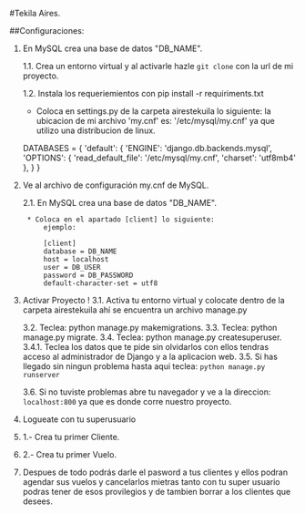 #Tekila Aires.

##Configuraciones:
1. En MySQL crea una base de datos "DB_NAME".

	1.1. Crea un entorno virtual y al activarle hazle `git clone` con la url de mi proyecto.
	
	1.2. Instala los requeriemientos con pip install -r requiriments.txt

	* Coloca en settings.py de la carpeta airestekuila lo siguiente:
	  la ubicacion de mi archivo 'my.cnf' es: '/etc/mysql/my.cnf' ya que utilizo una distribucion de linux.

	DATABASES = {
    	'default': {
        	'ENGINE': 'django.db.backends.mysql',
        	'OPTIONS': {
            	'read_default_file': '/etc/mysql/my.cnf',
            	'charset': 'utf8mb4'
        	},
    	}
	}
	

2. Ve al archivo de configuración my.cnf de MySQL.

	2.1. En MySQL crea una base de datos "DB_NAME".

		* Coloca en el apartado [client] lo siguiente:
			ejemplo:

			[client]
			database = DB_NAME
			host = localhost
			user = DB_USER
			password = DB_PASSWORD
			default-character-set = utf8

3. Activar Proyecto !
	3.1. Activa tu entorno virtual y colocate dentro de la carpeta airestekuila
		 ahí se encuentra un archivo manage.py

	3.2. Teclea: python manage.py makemigrations.
	3.3. Teclea: python manage.py migrate.
	3.4. Teclea: python manage.py createsuperuser.
		3.4.1. Teclea los datos que te pide sin olvidarlos 
		con ellos tendras acceso al administrador de Django
		y a la aplicacion web. 
	3.5. Si has llegado sin ningun problema hasta aqui teclea:
	`python manage.py runserver`

	3.6. Si no tuviste problemas abre tu navegador y ve a la direccion:
		 `localhost:800` ya que es donde corre nuestro proyecto.
4. Logueate con tu superusuario		 
5. 1.- Crea tu primer Cliente.
6. 2.- Crea tu primer Vuelo.
7. Despues de todo podrás darle el pasword a tus clientes y ellos podran agendar sus vuelos y cancelarlos
	mietras tanto con tu super usuario podras tener de esos provilegios y de tambien borrar a los clientes que desees.